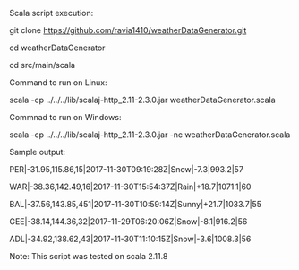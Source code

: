 Scala script execution:

git clone https://github.com/ravia1410/weatherDataGenerator.git

cd weatherDataGenerator

cd src/main/scala

Command to run on Linux:

scala -cp ../../../lib/scalaj-http_2.11-2.3.0.jar weatherDataGenerator.scala

Commnad to run on Windows:

scala -cp ../../../lib/scalaj-http_2.11-2.3.0.jar -nc weatherDataGenerator.scala




Sample output:

PER|-31.95,115.86,15|2017-11-30T09:19:28Z|Snow|-7.3|993.2|57

WAR|-38.36,142.49,16|2017-11-30T15:54:37Z|Rain|+18.7|1071.1|60

BAL|-37.56,143.85,451|2017-11-30T10:59:14Z|Sunny|+21.7|1033.7|55

GEE|-38.14,144.36,32|2017-11-29T06:20:06Z|Snow|-8.1|916.2|56

ADL|-34.92,138.62,43|2017-11-30T11:10:15Z|Snow|-3.6|1008.3|56


Note: This script was tested on scala 2.11.8
